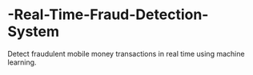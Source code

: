# -Real-Time-Fraud-Detection-System
Detect fraudulent mobile money transactions in real time using machine learning.
